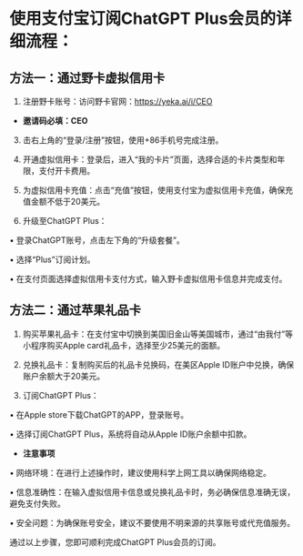 # 使用支付宝订阅ChatGPT Plus会员的详细流程：


## 方法一：通过野卡虚拟信用卡

1. 注册野卡账号：访问野卡官网：https://yeka.ai/i/CEO
- **邀请码必填：CEO**
3. 击右上角的“登录/注册”按钮，使用+86手机号完成注册。

4. 开通虚拟信用卡：登录后，进入“我的卡片”页面，选择合适的卡片类型和年限，支付开卡费用。

5. 为虚拟信用卡充值：点击“充值”按钮，使用支付宝为虚拟信用卡充值，确保充值金额不低于20美元。

6. 升级至ChatGPT Plus：

• 登录ChatGPT账号，点击左下角的“升级套餐”。

• 选择“Plus”订阅计划。

• 在支付页面选择虚拟信用卡支付方式，输入野卡虚拟信用卡信息并完成支付。


## 方法二：通过苹果礼品卡

1. 购买苹果礼品卡：在支付宝中切换到美国旧金山等美国城市，通过“由我付”等小程序购买Apple card礼品卡，选择至少25美元的面额。

2. 兑换礼品卡：复制购买后的礼品卡兑换码，在美区Apple ID账户中兑换，确保账户余额大于20美元。

3. 订阅ChatGPT Plus：

• 在Apple store下载ChatGPT的APP，登录账号。

• 选择订阅ChatGPT Plus，系统将自动从Apple ID账户余额中扣款。


- **注意事项**

• 网络环境：在进行上述操作时，建议使用科学上网工具以确保网络稳定。

• 信息准确性：在输入虚拟信用卡信息或兑换礼品卡时，务必确保信息准确无误，避免支付失败。

• 安全问题：为确保账号安全，建议不要使用不明来源的共享账号或代充值服务。

通过以上步骤，您即可顺利完成ChatGPT Plus会员的订阅。
